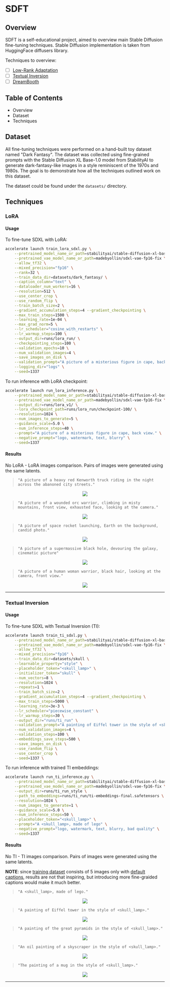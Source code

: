 # SDFT
## Overview

SDFT is a self-educational project, aimed to overview main Stable Diffusion fine-tuning techniques.
Stable Diffusion implementation is taken from HuggingFace diffusers library.

Techniques to overview:
- [ ] [Low-Rank Adaptation](https://arxiv.org/abs/2106.09685)
- [ ] [Textual Inversion](https://textual-inversion.github.io/)
- [ ] [DreamBooth](https://dreambooth.github.io/)

## Table of Contents
* Overview
* Dataset
* Techniques

## Dataset
All fine-tuning techniques were performed on a hand-built toy dataset named "Dark Fantasy". The dataset was collected using fine-grained prompts with the Stable Diffusion XL Base-1.0 model from StabilityAI to generate dark-fantasy-like images in a style reminiscent of the 1970s and 1980s. The goal is to demonstrate how all the techniques outlined work on this dataset.

The dataset could be found under the `datasets/` directory.

## Techniques
### LoRA 
#### Usage

To fine-tune SDXL with LoRA:
```bash 
accelerate launch train_lora_sdxl.py \
    --pretrained_model_name_or_path=stabilityai/stable-diffusion-xl-base-1.0 \
    --pretrained_vae_model_name_or_path=madebyollin/sdxl-vae-fp16-fix \
    --allow_tf32 \
    --mixed_precision="fp16" \
    --rank=32 \
    --train_data_dir=datasets/dark_fantasy/ \
    --caption_column="text" \
    --dataloader_num_workers=16 \
    --resolution=512 \
    --use_center_crop \
    --use_random_flip \
    --train_batch_size=2 \
    --gradient_accumulation_steps=4 --gradient_checkpointing \
    --max_train_steps=1500 \
    --learning_rate=1e-04 \
    --max_grad_norm=5 \
    --lr_scheduler="cosine_with_restarts" \
    --lr_warmup_steps=100 \
    --output_dir=runs/lora_run/ \
    --checkpointing_steps=100 \
    --validation_epochs=10 \
    --num_validation_images=4 \
    --save_images_on_disk \
    --validation_prompt="A picture of a misterious figure in cape, back view." \
    --logging_dir="logs" \
    --seed=1337
```

To run inference with LoRA checkpoint:
```bash
accelerate launch run_lora_inference.py \
    --pretrained_model_name_or_path=stabilityai/stable-diffusion-xl-base-1.0 \
    --pretrained_vae_model_name_or_path=madebyollin/sdxl-vae-fp16-fix \
    --output_dir=runs/lora_v1/ \
    --lora_checkpoint_path=runs/lora_run/checkpoint-100/ \
    --resolution=1024 \
    --num_images_to_generate=5 \
    --guidance_scale=5.0 \
    --num_inference_steps=40 \
    --prompt="A picture of a misterious figure in cape, back view." \
    --negative_prompt="logo, watermark, text, blurry" \
    --seed=1337
```

#### Results

No LoRA - LoRA images comparison. Pairs of images were generated using the same latents.

> `"A picture of a heavy red Kenworth truck riding in the night across the abanoned city streets."`

<!-- #region -->
<p align="center">
<img  src="assets/lora/trucks.png">
</p>
<!-- #endregion -->

> `"A picture of a wounded orc warrior, climbing in misty mountains, front view, exhausted face, looking at the camera."`

<!-- #region -->
<p align="center">
<img  src="assets/lora/orcs.png">
</p>
<!-- #endregion -->

> `"A picture of space rocket launching, Earth on the background, candid photo."`

<!-- #region -->
<p align="center">
<img  src="assets/lora/rockets.png">
</p>
<!-- #endregion -->

> `"A picture of a supermassive black hole, devouring the galaxy, cinematic picture"`

<!-- #region -->
<p align="center">
<img  src="assets/lora/black_holes.png">
</p>
<!-- #endregion -->

> `"A picture of a human woman warrior, black hair, looking at the camera, front view."`

<!-- #region -->
<p align="center">
<img  src="assets/lora/warrior.png">
</p>
<!-- #endregion -->

---

### Textual Inversion 
#### Usage

To fine-tune SDXL with Textual Inversion (TI):
```bash 
accelerate launch train_ti_sdxl.py \
    --pretrained_model_name_or_path=stabilityai/stable-diffusion-xl-base-1.0 \
    --pretrained_vae_model_name_or_path=madebyollin/sdxl-vae-fp16-fix \
    --allow_tf32 \
    --mixed_precision="fp16" \
    --train_data_dir=datasets/skull \
    --learnable_property="style" \
    --placeholder_token="<skull_lamp>" \
    --initializer_token="skull" \
    --num_vectors=8 \
    --resolution=1024 \
    --repeats=1 \
    --train_batch_size=2 \
    --gradient_accumulation_steps=4 --gradient_checkpointing \
    --max_train_steps=5000 \
    --learning_rate=3e-3 \
    --lr_scheduler="piecewise_constant" \
    --lr_warmup_steps=30 \
    --output_dir="runs/ti_run" \
    --validation_prompt="A painting of Eiffel tower in the style of <skull_lamp>" \
    --num_validation_images=4 \
    --validation_steps=100 \
    --embeddings_save_steps=500 \
    --save_images_on_disk \
    --use_random_flip \
    --use_center_crop \
    --seed=1337 \
```

To run inference with trained TI embeddings:
```bash
accelerate launch run_ti_inference.py \
    --pretrained_model_name_or_path=stabilityai/stable-diffusion-xl-base-1.0 \
    --pretrained_vae_model_name_or_path=madebyollin/sdxl-vae-fp16-fix \
    --output_dir=runs/ti_run_style \
    --path_to_embeddings=runs/ti_run/ti-embeddings-final.safetensors \
    --resolution=1024 \
    --num_images_to_generate=1 \
    --guidance_scale=5.0 \
    --num_inference_steps=50 \
    --placeholder_token="<skull_lamp>" \
    --prompt="A <skull_lamp>, made of lego" \
    --negative_prompt="logo, watermark, text, blurry, bad quality" \
    --seed=1337
```

#### Results

No TI - TI images comparison. Pairs of images were generated using the same latents.

**NOTE**: since [training dataset](datasets/skull/) consists of 5 images only with [default captions](), results are not that inspiring, but introducing more fine-graided captions would make it much better.

> `"A <skull_lamp>, made of lego."`

<!-- #region -->
<p align="center">
<img  src="assets/ti/lego.png">
</p>
<!-- #endregion -->

>`"A painting of Eiffel tower in the style of <skull_lamp>."`

<!-- #region -->
<p align="center">
<img  src="assets/ti/tower.png">
</p>
<!-- #endregion -->

> `"A painting of the great pyramids in the style of <skull_lamp>."`

<!-- #region -->
<p align="center">
<img  src="assets/ti/pyramids.png">
</p>
<!-- #endregion -->

> `"An oil painting of a skyscraper in the style of <skull_lamp>."`

<!-- #region -->
<p align="center">
<img  src="assets/ti/skyscraper.png">
</p>
<!-- #endregion -->

> `"The painting of a mug in the style of <skull_lamp>."`

<!-- #region -->
<p align="center">
<img  src="assets/ti/mug.png">
</p>
<!-- #endregion -->

---